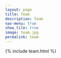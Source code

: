 ```yaml
---
layout: page
title: Team
description: Team
nav-menu: true
show_tile: true
image: team.jpg
permalink: team
---
```

 {% include team.html %}